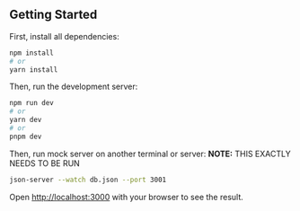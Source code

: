 ## Getting Started

First, install all dependencies:

```bash
npm install
# or
yarn install
```

Then, run the development server:

```bash
npm run dev
# or
yarn dev
# or
pnpm dev
```

Then, run mock server on another terminal or server:
**NOTE:** THIS EXACTLY NEEDS TO BE RUN
```bash
json-server --watch db.json --port 3001
```

Open [http://localhost:3000](http://localhost:3000) with your browser to see the result.
